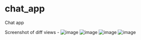 # chat_app
Chat app 

Screenshot of diff views - 
![image](https://user-images.githubusercontent.com/52425050/210282649-1b1997df-4986-4012-bd8b-a144f3bb00f5.png)
![image](https://user-images.githubusercontent.com/52425050/210282666-a9486130-5d53-4906-919d-1fdb8569b945.png)
![image](https://user-images.githubusercontent.com/52425050/210282701-6d95fb8d-58e0-4fdd-b5e5-061fd65b7ad3.png)
![image](https://user-images.githubusercontent.com/52425050/210282855-7101ead6-57ef-40c0-aeca-b0f38079ac32.png)
